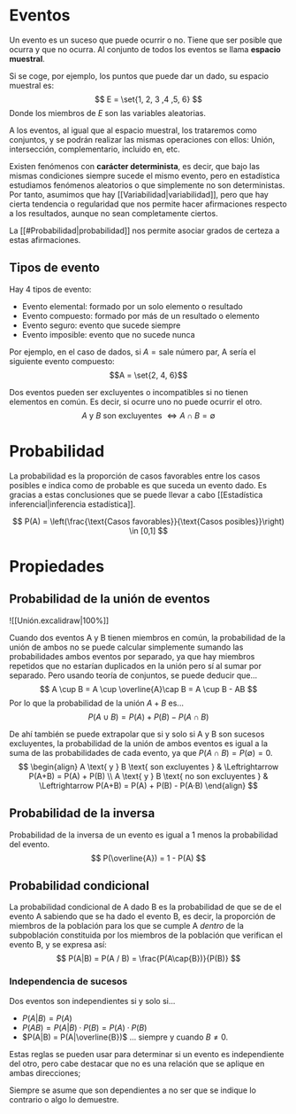 
# Eventos

Un evento es un suceso que puede ocurrir o no. Tiene que ser posible que ocurra y que no ocurra. Al conjunto de todos los eventos se llama **espacio muestral**.

Si se coge, por ejemplo, los puntos que puede dar un dado, su espacio muestral es:
$$
E = \set{1, 2, 3 ,4 ,5, 6}
$$
Donde los miembros de $E$ son las variables aleatorias.

A los eventos, al igual que al espacio muestral, los trataremos como conjuntos, y se podrán realizar las mismas operaciones con ellos: Unión, intersección, complementario, incluido en, etc.

Existen fenómenos con **carácter determinista**, es decir, que bajo las mismas condiciones siempre sucede el mismo evento, pero en estadística estudiamos fenómenos aleatorios o que simplemente no son deterministas. Por tanto, asumimos que hay [[Variabilidad|variabilidad]], pero que hay cierta tendencia o regularidad que nos permite hacer afirmaciones respecto a los resultados, aunque no sean completamente ciertos.

La [[#Probabilidad|probabilidad]] nos permite asociar grados de certeza a estas afirmaciones.

## Tipos de evento

Hay 4 tipos de evento:
- Evento elemental: formado por un solo elemento o resultado
- Evento compuesto: formado por más de un resultado o elemento
- Evento seguro: evento que sucede siempre
- Evento imposible: evento que no sucede nunca

Por ejemplo, en el caso de dados, si $A = \text{sale número par}$, A sería el siguiente evento compuesto:
$$A = \set{2, 4, 6}$$

Dos eventos pueden ser excluyentes o incompatibles si no tienen elementos en común. Es decir, si ocurre uno no puede ocurrir el otro.
$$
A\text{ y } B \text{ son excluyentes } \Leftrightarrow A\cap B = \emptyset
$$

# Probabilidad

La probabilidad es la proporción de casos favorables entre los casos posibles e indica como de probable es que suceda un evento dado. Es gracias a estas conclusiones que se puede llevar a cabo [[Estadística inferencial|inferencia estadística]].

$$
P(A) = \left(\frac{\text{Casos favorables}}{\text{Casos posibles}}\right) \in [0,1]
$$
# Propiedades

## Probabilidad de la unión de eventos

![[Unión.excalidraw|100%]]

Cuando dos eventos A y B tienen miembros en común, la probabilidad de la unión de ambos no se puede calcular simplemente sumando las probabilidades ambos eventos por separado, ya que hay miembros repetidos que no estarían duplicados en la unión pero sí al sumar por separado. Pero usando teoría de conjuntos, se puede deducir que...
$$
A \cup B = A \cup \overline{A}\cap B = A \cup B - AB
$$
Por lo que la probabilidad de la unión $A + B$ es...
$$
P(A\cup B) = P(A) + P(B) - P(A\cap B)
$$

De ahí también se puede extrapolar que si y solo si A y B son sucesos excluyentes, la probabilidad de la unión de ambos eventos es igual a la suma de las probabilidades de cada evento, ya que $P(A\cap B) = P(\emptyset) = 0$.
$$
\begin{align}
A \text{ y } B \text{ son excluyentes } & \Leftrightarrow P(A+B) = P(A) + P(B) \\
A \text{ y } B \text{ no son excluyentes } & \Leftrightarrow P(A+B) = P(A) + P(B) - P(A·B)
\end{align}
$$

## Probabilidad de la inversa

Probabilidad de la inversa de un evento es igual a 1 menos la probabilidad del evento.
$$
P(\overline{A}) = 1 - P(A)
$$

## Probabilidad condicional

La probabilidad condicional de A dado B es la probabilidad de que se de el evento A sabiendo que se ha dado el evento B, es decir, la proporción de miembros de la población para los que se cumple A *dentro* de la subpoblación constituida por los miembros de la población que verifican el evento B, y se expresa así:
$$
P(A|B) = P(A / B) = \frac{P(A\cap{B})}{P(B)}
$$

### Independencia de sucesos

Dos eventos son independientes si y solo si...
- $P(A|B) = P(A)$
- $P(AB) = P(A|B) · P(B) = P(A) · P(B)$
- $P(A|B) = P(A|\overline{B})$
... siempre y cuando $B \neq 0$.

Estas reglas se pueden usar para determinar si un evento es independiente del otro, pero cabe destacar que no es una relación que se aplique en ambas direcciones; 

Siempre se asume que son dependientes a no ser que se indique lo contrario o algo lo demuestre.
